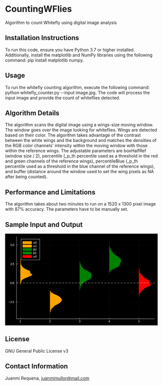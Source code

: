 # CountingWFlies
Algorithm to count Whitefly using digital image analysis

## Installation Instructions
To run this code, ensure you have Python 3.7 or higher installed. Additionally, install the matplotlib and NumPy libraries using the following command: pip install matplotlib numpy.

## Usage
To run the whitefly counting algorithm, execute the following command: python whitefly_counter.py --input image.jpg. The code will process the input image and provide the count of whiteflies detected.

## Algorithm Details
The algorithm scans the digital image using a wings-size moving window. The window goes over the image looking for whiteflies. Wings are detected based on their color. The algorithm takes advantage of the contrast between the white wings and the background and matches the densities of the RGB color channels' intensity within the moving window with those within the reference wings.
The adjustable parameters are boxHalfRef (window size / 2), percentile (_p_th percentile used as a threshold in the red and green channels of the reference wings), percentileBlue (_p_th percentile used as a threshold in the blue channel of the reference wings), and buffer (distance around the window used to set the wing pixels as NA after being counted). 

## Performance and Limitations
The algorithm takes about two minutes to run on a 1520 x 1300 pixel image with 87% accuracy.
The parameters have to be manually set.

## Sample Input and Output
<img src="https://github.com/jmrmcode/Multispecies-Occupancy-model-using-Turing/blob/main/parametersPosterior.png?raw=true" width="500" height="300">

## License
GNU General Public License v3

## Contact Information
Juanmi Requena, juanmimullor@mail.com
